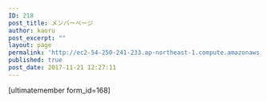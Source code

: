 ```yaml
---
ID: 218
post_title: メンバーページ
author: kaoru
post_excerpt: ""
layout: page
permalink: 'http://ec2-54-250-241-233.ap-northeast-1.compute.amazonaws.com/ja/%e3%83%a1%e3%83%b3%e3%83%90%e3%83%bc%e3%83%9a%e3%83%bc%e3%82%b8/'
published: true
post_date: 2017-11-21 12:27:11
---
```

[ultimatemember form_id=168]